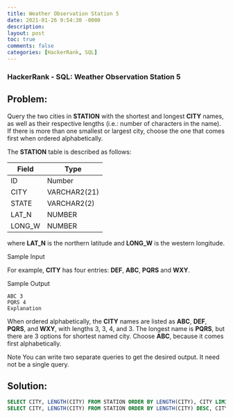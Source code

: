 ```yaml
---
title: Weather Observation Station 5
date: 2021-01-26 9:54:30 -0000
description: 
layout: post
toc: true
comments: false
categories: [HackerRank, SQL]
---
```


### HackerRank - SQL: Weather Observation Station 5

## Problem:

Query the two cities in **STATION** with the shortest and longest **CITY** names, as well as their respective lengths (i.e.: number of characters in the name). If there is more than one smallest or largest city, choose the one that comes first when ordered alphabetically.

The **STATION** table is described as follows:

| Field      | Type |
| ----------- | ----------- |
| ID      | Number       |
| CITY   | VARCHAR2(21)        |
| STATE   | VARCHAR2(2)        |
| LAT_N   | NUMBER        |
| LONG_W   | NUMBER        |

where **LAT_N** is the northern latitude and **LONG_W** is the western longitude.

Sample Input

For example, **CITY** has four entries: **DEF**, **ABC**, **PQRS** and **WXY**.

Sample Output

```
ABC 3
PQRS 4
Explanation
```

When ordered alphabetically, the **CITY** names are listed as **ABC**, **DEF**, **PQRS**, and **WXY**, with lengths 3, 3, 4, and 3. The longest name is **PQRS**, but there are 3 options for shortest named city. Choose **ABC**, because it comes first alphabetically.

Note
You can write two separate queries to get the desired output. It need not be a single query.

## Solution:

```sql
SELECT CITY, LENGTH(CITY) FROM STATION ORDER BY LENGTH(CITY), CITY LIMIT 1; 
SELECT CITY, LENGTH(CITY) FROM STATION ORDER BY LENGTH(CITY) DESC, CITY LIMIT 1;
```
